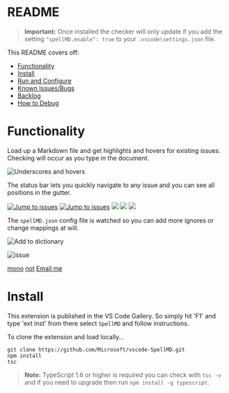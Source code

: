 # README

>**Important:** Once installed the checker will only update if you add the setting `"spellMD.enable": true` to your `.vscode\settings.json` file.

This README covers off:
* [Functionality](#functionality)
* [Install](#install)
* [Run and Configure](#run-and-configure)
* [Known Issues/Bugs](#known-issuesbugs)
* [Backlog](#backlog)
* [How to Debug](#how-to-debug)

# Functionality

Load up a Markdown file and get highlights and hovers for existing issues.  Checking will occur as you type in the document.

![Underscores and hovers](https://gitlab.com/username/repository/-/raw/HEAD/images/SpellMDDemo1.gif)

The status bar lets you quickly navigate to any issue and you can see all positions in the gutter.

[![Jump to issues](https://gitlab.com/username/repository/-/raw/HEAD/images/SpellMDDemo2.gif)](http://shouldnottouchthis/)
[![Jump to issues](https://gitlab.com/username/repository/-/raw/HEAD/images/SpellMDDemo2.gif)](https://gitlab.com/username/repository/-/blob/HEAD/monkey)
![](https://gitlab.com/username/repository/-/raw/HEAD/images/SpellMDDemo2.gif)
![](https://gitlab.com/username/repository/-/raw/HEAD/SpellMDDemo2.gif)
<img src="https://gitlab.com/username/repository/-/raw/HEAD/images/myImage.gif">

The `spellMD.json` config file is watched so you can add more ignores or change mappings at will.

![Add to dictionary](https://gitlab.com/username/repository/-/raw/HEAD/images/SpellMDDemo3.gif)

![issue](https://gitlab.com/username/repository/-/raw/HEAD/issue)

[mono](https://gitlab.com/username/repository/-/blob/HEAD/monkey)
[not](http://shouldnottouchthis/)
[Email me](mailto:example@example.com)

# Install
This extension is published in the VS Code Gallery.  So simply hit 'F1' and type 'ext inst' from there select `SpellMD` and follow instructions.


To clone the extension and load locally...

```
git clone https://github.com/Microsoft/vscode-SpellMD.git
npm install
tsc
```

>**Note:** TypeScript 1.6 or higher is required you can check with `tsc -v` and if you need to upgrade then run `npm install -g typescript`.
